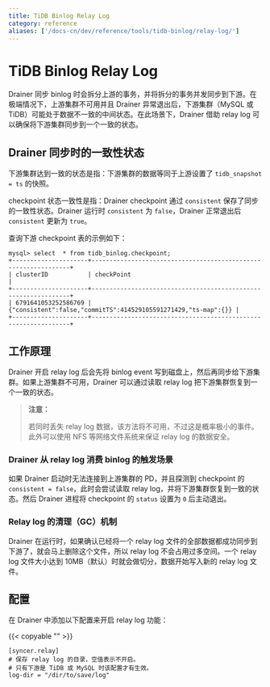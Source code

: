 ```yaml
---
title: TiDB Binlog Relay Log
category: reference
aliases: ['/docs-cn/dev/reference/tools/tidb-binlog/relay-log/']
---
```


# TiDB Binlog Relay Log

Drainer 同步 binlog 时会拆分上游的事务，并将拆分的事务并发同步到下游。在极端情况下，上游集群不可用并且 Drainer 异常退出后，下游集群（MySQL 或 TiDB）可能处于数据不一致的中间状态。在此场景下，Drainer 借助 relay log 可以确保将下游集群同步到一个一致的状态。

## Drainer 同步时的一致性状态

下游集群达到一致的状态是指：下游集群的数据等同于上游设置了 `tidb_snapshot = ts` 的快照。

checkpoint 状态一致性是指：Drainer checkpoint 通过 `consistent` 保存了同步的一致性状态。Drainer 运行时 `consistent` 为 `false`，Drainer 正常退出后 `consistent` 更新为 `true`。

查询下游 checkpoint 表的示例如下：

```
mysql> select  * from tidb_binlog.checkpoint;
+---------------------+----------------------------------------------------------------+
| clusterID           | checkPoint                                                     |
+---------------------+----------------------------------------------------------------+
| 6791641053252586769 | {"consistent":false,"commitTS":414529105591271429,"ts-map":{}} |
+---------------------+----------------------------------------------------------------+
```

## 工作原理

Drainer 开启 relay log 后会先将 binlog event 写到磁盘上，然后再同步给下游集群。如果上游集群不可用，Drainer 可以通过读取 relay log 把下游集群恢复到一个一致的状态。

> **注意：**
>
> 若同时丢失 relay log 数据，该方法将不可用，不过这是概率极小的事件。此外可以使用 NFS 等网络文件系统来保证 relay log 的数据安全。

### Drainer 从 relay log 消费 binlog 的触发场景

如果 Drainer 启动时无法连接到上游集群的 PD，并且探测到 checkpoint 的 `consistent = false`，此时会尝试读取 relay log，并将下游集群恢复到一致的状态。然后 Drainer 进程将 checkpoint 的 `status` 设置为 `0` 后主动退出。

### Relay log 的清理（GC）机制

Drainer 在运行时，如果确认已经将一个 relay log 文件的全部数据都成功同步到下游了，就会马上删除这个文件，所以 relay log 不会占用过多空间。一个 relay log 文件大小达到 10MB（默认）时就会做切分，数据开始写入新的 relay log 文件。

## 配置

在 Drainer 中添加以下配置来开启 relay log 功能：

{{< copyable "" >}}

```
[syncer.relay]
# 保存 relay log 的目录，空值表示不开启。
# 只有下游是 TiDB 或 MySQL 时该配置才有生效。
log-dir = "/dir/to/save/log"
```
